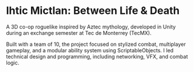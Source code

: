 # Ihtic Mictlan: Between Life & Death

A 3D co-op roguelike inspired by Aztec mythology, developed in Unity during an exchange semester at Tec de Monterrey (TecMX).

Built with a team of 10, the project focused on stylized combat, multiplayer gameplay, and a modular ability system using ScriptableObjects. I led technical design and programming, including networking, VFX, and combat logic.
